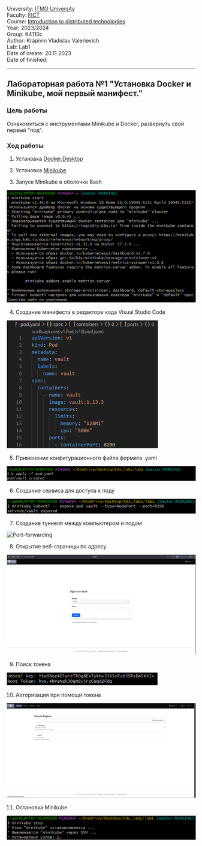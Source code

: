 University: [ITMO University](https://itmo.ru/ru/)\
Faculty: [FICT](https://fict.itmo.ru)\
Course: [Introduction to distributed technologies](https://github.com/itmo-ict-faculty/introduction-to-distributed-technologies)\
Year: 2023/2024\
Group: K4110c\
Author: Krapivin Vladislav Valerievich\
Lab: Lab1\
Date of create: 20.11.2023\
Date of finished:

___
## Лабораторная работа №1 "Установка Docker и Minikube, мой первый манифест."
### Цель работы
Ознакомиться с инструментами Minikube и Docker, развернуть свой первый "под".
### Ход работы
1. Установка [Docker.Desktop](https://www.docker.com/products/docker-desktop/)
   
2. Установка [Minikube](https://minikube.sigs.k8s.io/docs/start/)

3. Запуск Minikube в оболочке Bash 

![Minikube](https://github.com/VladKrapivin/2024_2025-introduction_to_distributed_technologies-k4110c-krapivin_v_v/blob/main/lab_1/Minikube.png)

4. Создание манифеста в редакторе кода Visual Studio Code

![Manifest](https://github.com/VladKrapivin/2024_2025-introduction_to_distributed_technologies-k4110c-krapivin_v_v/blob/main/lab_1/Manifest.png)

5. Применение конфигурационного файла формата .yaml

![Apply](https://github.com/VladKrapivin/2024_2025-introduction_to_distributed_technologies-k4110c-krapivin_v_v/blob/main/lab_1/pod%20apply.png)

6. Создание сервиса для доступа к поду

![Expose](https://github.com/VladKrapivin/2024_2025-introduction_to_distributed_technologies-k4110c-krapivin_v_v/blob/main/lab_1/pod%20expose.png)

7. Создание туннеля между компьютером и подом

![Port-forwarding]( )

8. Открытие веб-страницы по адресу

![Vault](https://github.com/VladKrapivin/2024_2025-introduction_to_distributed_technologies-k4110c-krapivin_v_v/blob/main/lab_1/Vault.png)

9. Поиск токена

![Token](https://github.com/VladKrapivin/2024_2025-introduction_to_distributed_technologies-k4110c-krapivin_v_v/blob/main/lab_1/Token.png)

10. Авторизация при помощи токена

![VaultOpen](https://github.com/VladKrapivin/2024_2025-introduction_to_distributed_technologies-k4110c-krapivin_v_v/blob/main/lab_1/Vault%20Open.png)

11. Остановка Minikube

![MinikubeStop](https://github.com/VladKrapivin/2024_2025-introduction_to_distributed_technologies-k4110c-krapivin_v_v/blob/main/lab_1/minikube%20stop.png)
